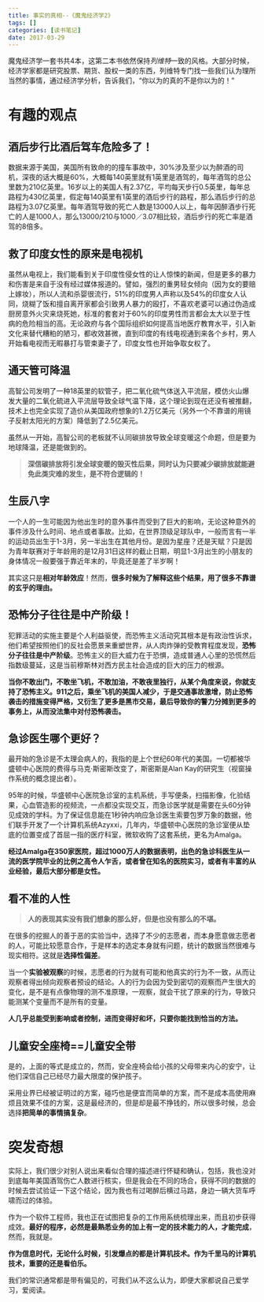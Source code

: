 ```yaml
---
title: 事实的真相--《魔鬼经济学2》
tags: []
categories: [读书笔记]
date: 2017-03-29
---
```


魔鬼经济学一套书共4本，这第二本书依然保持*列维特*一致的风格。大部分时候，经济学家都是研究股票、期货、股权一类的东西，列维特专门找一些我们认为理所当然的事情，通过经济学分析，告诉我们，“你以为的真的不是你以为的！”

# 有趣的观点

## 酒后步行比酒后驾车危险多了！
数据来源于美国，美国所有致命的的撞车事故中，30%涉及至少以为醉酒的司机，深夜的话大概是60%，大概每140英里就有1英里是酒驾的，每年酒驾的总公里数为210亿英里。16岁以上的美国人有2.37亿，平均每天步行0.5英里，每年总路程为430亿英里，假定每140英里有1英里的酒后步行的路程，那么酒后步行的总路程为3.07亿英里。每年酒驾导致的死亡人数是13000人以上，每年因醉酒步行死亡的人是1000人，那么13000/210与1000／3.07相比较，酒后步行的死亡率是酒驾的8倍多。

## 救了印度女性的原来是电视机
虽然从电视上，我们能看到关于印度性侵女性的让人惊悚的新闻，但是更多的暴力和伤害是来自于没有经过媒体报道的。譬如，强烈的重男轻女倾向（因为女的要赔上嫁妆），所以人流和杀婴很流行，51%的印度男人声称以及54%的印度女人认同，烧糊了饭和擅自离开家都会引致男人暴力的殴打，不喜欢老婆可以通过伪造成厨房意外火灾来烧死她，标准的套套对于60%的印度男性而言都会太大以至于性病的危险相当的高。无论政府与各个国际组织如何提高当地医疗教育水平，引入新文化来替代糟粕的陋习，都收效甚微，直到印度的有线电视通到来各个乡村，男人开始看电视而无暇暴打与管束妻子了，印度女性也开始争取女权了。

## 通天管可降温
高智公司发明了一种18英里的软管子，把二氧化硫气体送入平流层，模仿火山爆发大量的二氧化硫进入平流层导致全球气温下降，这个理论到现在还没有被推翻，技术上也完全实现了造价从美国政府想象的1.2万亿美元（另外一个不靠谱的用镜子反射太阳光的方案）降低到了2.5亿美元。

虽然从一开始，高智公司的老板就不认同碳排放导致全球变暖这个命题，但是要为地球降温，还是能做到的。
>**深信碳排放将引发全球变暖的毁灭性后果，同时认为只要减少碳排放就能避免此类灾难的发生，是不符合逻辑的！**

## 生辰八字
一个人的一生可能因为他出生时的意外事件而受到了巨大的影响，无论这种意外的事件涉及什么时间、地点或者事故。比如，在世界顶级足球队中，一般而言有一半的运动员出生于1-3月，另一半出生在其他月份。是因为星座？还是天赋？只是因为青年联赛对于年龄用的是12月31日这样的截止日期，明显1-3月出生的小朋友的身体情况一般要强于靠近年末的，毕竟还是差了半岁啊！

其实这只是**相对年龄效应**！然而，**很多时候为了解释这些个结果，用了很多不靠谱的玄乎的理由。**

## 恐怖分子往往是中产阶级！
犯罪活动的实施主要是个人利益驱使，而恐怖主义活动究其根本是有政治性诉求，他们希望按照他们的反社会愿景来重塑世界，从人肉炸弹的受教育程度发现，**恐怖分子往往是中产阶级**。恐怖主义的巨大威力在于恐惧，造成普通人心里的恐慌然后指数级蔓延，这是当前穆斯林对西方民主社会造成的巨大的压力的根源。

**当你不敢出门，不敢坐飞机，不敢加油，不敢夜里独行，从某个角度来说，你就支持了恐怖主义。911之后，乘坐飞机的美国人减少，于是交通事故激增，防止恐怖袭击的措施变得严格，又衍生了更多是黑市交易，最后导致你的警力分摊到更多的事务上，从而没法集中对付恐怖袭击。**

## 急诊医生哪个更好？
最开始的急诊是不太理会病人的，我指的是上个世纪60年代的美国。一切都被华盛顿中心医院的费得与马克·斯密斯改变了，斯密斯是Alan Kay的研究生（视窗操作系统的概念提出者）。

95年的时候，华盛顿中心医院急诊室的主机系统，手写便条，扫描影像，化验结果，心血管造影的视频流，一点都没实现交互，而急诊医学就是需要在头60分钟见成效的学科。为了保证信息能在1秒钟内响应急诊医生索要包罗万象的数据，他们联手开发了一个计算机系统Azyxxi，几年内，华盛顿中心医院的急诊室便从垫底的位置变成了首屈一指的医疗科室，微软收购了这套系统，更名为Amalga。

**经过Amalga在350家医院，超过1000万人的数据表明，出色的急诊科医生从一流的医学院毕业的比例之高令人乍舌，或者曾在知名的医院实习，或者有丰富的从业经验，最后大部分都是女性。**

## 看不准的人性
>**人的表现其实没有我们想象的那么好，但是也没有那么的不堪。**

在很多的挖掘人的善于恶的实验当中，选择了不少的志愿者，而本身愿意做志愿者的人，可能比较愿意合作，于是样本的选定本身就有问题，统计的数据当然很难与现实相符。这就是**选择性偏差**。

当一个**实验被观察**的时候，志愿者的行为就有可能和他真实的行为不一致，从而让观察者得出倾向观察者预设的结论。人的行为会因为受到密切的观察而产生很大的变化，是不是有点像物理的测不准原理，一观察，就会干扰了原来的行为，导致只能测某个变量而不是所有的变量。

**人几乎总能受到影响或者控制，进而变得好和坏，只要你能找到恰当的方法。**

## 儿童安全座椅==儿童安全带
是的，上面的等式是成立的，然而，安全座椅会给小孩的父母带来内心的安宁，让他们深信自己已经尽力最大限度的保护孩子。

采用业界已经被证明过的方案，碰巧也是便宜而简单的方案，而不是成本高使用麻烦且效果不佳的方案，这是最经济的，但是却是最不挣钱的，所以很多时候，总会选择**把简单的事情搞复杂**。

# 突发奇想
实际上，我们很少对别人说出来看似合理的描述进行怀疑和确认，包括，我也没对到底每年美国酒驾伤亡人数进行核实，但是我会在不同的场合，获得不同的数据的时候去尝试验证一下这个结论，因为我也有过喝醉后横过马路，身边一辆大货车呼啸而过的体验。

作为一个软件工程师，我也正在试图把复杂的工作用系统梳理出来，而且初步获得成效。**最好的程序，必然是最熟悉业务的加上有一定的技术能力的人，才能完成**，然而，我就是。

**作为信息时代，无论什么时候，引发爆点的都是计算机技术。作为千里马的计算机技术，重要的还是看伯乐。**

我们的常识通常都是带有偏见的，可我们从不这么认为，即便大家都说自己爱学习，爱阅读。
